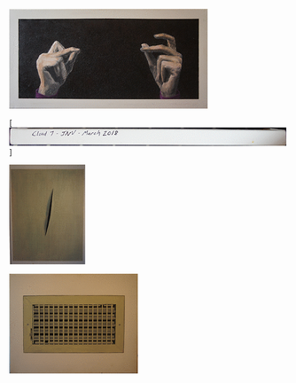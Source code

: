 [![cloud7](thumbs/cloud7.gif)](fullPics/cloud7.JPG)

[![cloud7](thumbs/cloud7Text.gif)]

[![cloud7](thumbs/fontana.gif)](fullPics/fontana.JPG)

[![cloud7](thumbs/vent.gif)](fullPics/vent.JPG)

